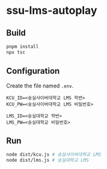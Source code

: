# ssu-lms-autoplay

## Build
```bash
pnpm install
npx tsc
```

## Configuration
Create the file named `.env`.
```text
KCU_ID=<숭실사이버대학교 LMS 학번>
KCU_PW=<숭실사이버대학교 LMS 비밀번호>

LMS_ID=<숭실대학교 학번>
LMS_PW=<숭실대학교 비밀번호>
```

## Run
```bash
node dist/kcu.js # 숭실사이버대학교 LMS
node dist/lms.js # 숭실대학교 LMS
```
